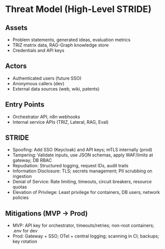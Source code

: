 # Threat Model (High-Level STRIDE)

## Assets
- Problem statements, generated ideas, evaluation metrics
- TRIZ matrix data, RAG-Graph knowledge store
- Credentials and API keys

## Actors
- Authenticated users (future SSO)
- Anonymous callers (dev)
- External data sources (web, wiki, patents)

## Entry Points
- Orchestrator API, n8n webhooks
- Internal service APIs (TRIZ, Lateral, RAG, Eval)

## STRIDE
- Spoofing: Add SSO (Keycloak) and API keys; mTLS internally (prod)
- Tampering: Validate inputs, use JSON schemas, apply WAF/limits at gateway; DB RBAC
- Repudiation: Structured logging, request IDs, audit trails
- Information Disclosure: TLS; secrets management; PII scrubbing on ingestion
- Denial of Service: Rate limiting, timeouts, circuit breakers, resource quotas
- Elevation of Privilege: Least privilege for containers, DB users; network policies

## Mitigations (MVP → Prod)
- MVP: API key for orchestrator, timeouts/retries; non-root containers; .env for dev
- Prod: Gateway + SSO; OTel + central logging; scanning in CI; backups; key rotation

